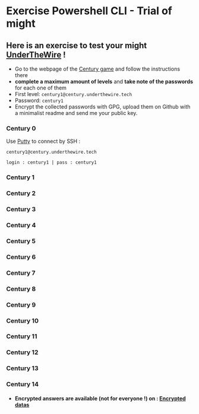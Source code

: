 # Exercise Powershell CLI - Trial of might

## Here is an exercise to test your might [UnderTheWire](https://underthewire.tech/) !

- Go to the webpage of the [Century game](https://underthewire.tech/century) and follow the instructions there
- **complete a maximum amount of levels** and **take note of the passwords** for each one of them
- First level:  ```century1@century.underthewire.tech``` 
- Password: ```century1```
- Encrypt the collected passwords with GPG, upload them on Github with a minimalist readme and send me your public key. 

### Century 0
Use [Putty](https://wwww.putty.org) to connect by SSH : 
```
century1@century.underthewire.tech

login : century1 | pass : century1
```

### Century 1
### Century 2
### Century 3
### Century 4
### Century 5
### Century 6
### Century 7
### Century 8
### Century 9
### Century 10
### Century 11
### Century 12
### Century 13
### Century 14


- #### Encrypted answers are available (not for everyone !) on : [Encrypted datas](TrialOfMight.txt.asc)
